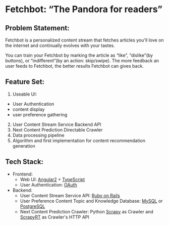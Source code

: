 # Fetchbot: “The Pandora for readers”

## Problem Statement:

Fetchbot is a personalized content stream that fetches articles you'll love on the internet and continually evolves with your tastes.

You can train your Fetchbot by marking the article as “like”, “dislike”(by buttons), or “indifferent”(by an action: skip/swipe). The more feedback an user feeds to Fetchbot, the better results Fetchbot can gives back.

## Feature Set:
1. Useable UI:
  -  User Authentication
  -  content display
  -  user preference gathering
2. User Content Stream Service Backend API
3. Next Content Prediction Directable Crawler
4. Data processing pipeline
5. Algorithm and first implementation for content recommendation generation

## Tech Stack:
- Frontend:
  - Web UI: [Angular2](https://angular.io/) + [TypeScript](https://www.typescriptlang.org/)
  - User Authentication: [OAuth](https://oauth.net/)
- Backend:
  - User Content Stream Service API: [Ruby on Rails](http://rubyonrails.org/)
  - User Preference Content Topic and Knowledge Database: [MySQL](https://www.mysql.com/) or [PostgreSQL](https://www.postgresql.org/)
  - Next Content Prediction Crawler: Python [Scrapy](https://scrapy.org/) as Crawler and [ScrapyRT](https://github.com/scrapinghub/scrapyrt) as Crawler's HTTP API
